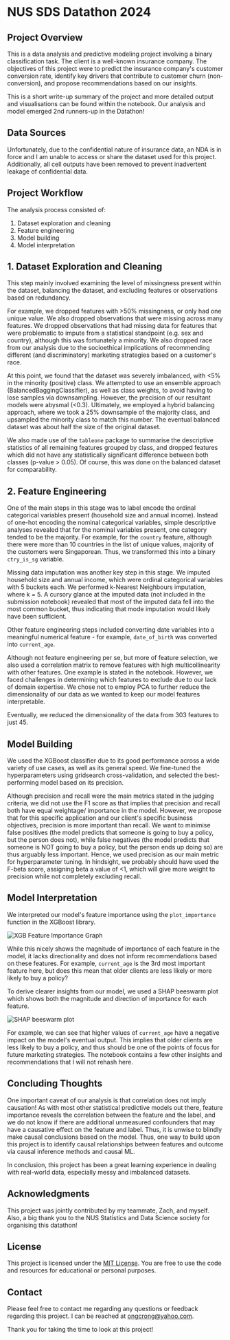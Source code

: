# NUS SDS Datathon 2024 

## Project Overview
This is a data analysis and predictive modeling project involving a binary classification task. The client is a well-known insurance company. The objectives of this project were to predict the insurance company's customer conversion rate, identify key drivers that contribute to customer churn (non-conversion), and propose recommendations based on our insights.

This is a short write-up summary of the project and more detailed output and visualisations can be found within the notebook. Our analysis and model emerged 2nd runners-up in the Datathon!

## Data Sources
Unfortunately, due to the confidential nature of insurance data, an NDA is in force and I am unable to access or share the dataset used for this project. Additionally, all cell outputs have been removed to prevent inadvertent leakage of confidential data.

## Project Workflow
The analysis process consisted of:
1. Dataset exploration and cleaning
2. Feature engineering
3. Model building
4. Model interpretation

## 1. Dataset Exploration and Cleaning
This step mainly involved examining the level of missingness present within the dataset, balancing the dataset, and excluding features or observations based on redundancy. 

For example, we dropped features with >50% missingness, or only had one unique value. We also dropped observations that were missing across many features. We dropped observations that had missing data for features that were problematic to impute from a statistical standpoint (e.g. sex and country), although this was fortunately a minority. We also dropped race from our analysis due to the socioethical implications of recommending different (and discriminatory) marketing strategies based on a customer's race.

At this point, we found that the dataset was severely imbalanced, with <5% in the minority (positive) class. We attempted to use an ensemble approach (BalancedBaggingClassifier), as well as class weights, to avoid having to lose samples via downsampling. However, the precision of our resultant models were abysmal (<0.3). Ultimately, we employed a hybrid balancing approach, where we took a 25% downsample of the majority class, and upsampled the minority class to match this number. The eventual balanced dataset was about half the size of the original dataset. 

We also made use of the `tableone` package to summarise the descriptive statistics of all remaining features grouped by class, and dropped features which did not have any statistically significant difference between both classes (p-value > 0.05). Of course, this was done on the balanced dataset for comparability.

## 2. Feature Engineering
One of the main steps in this stage was to label encode the ordinal categorical variables present (household size and annual income). Instead of one-hot encoding the nominal categorical variables, simple descriptive analyses revealed that for the nominal variables present, one category tended to be the majority. For example, for the `country` feature, although there were more than 10 countries in the list of unique values, majority of the customers were Singaporean. Thus, we transformed this into a binary `ctry_is_sg` variable. 

Missing data imputation was another key step in this stage. We imputed household size and annual income, which were ordinal categorical variables with 5 buckets each. We performed k-Nearest Neighbours imputation, where k = 5. A cursory glance at the imputed data (not included in the submission notebook) revealed that most of the imputed data fell into the most common bucket, thus indicating that mode imputation would likely have been sufficient.

Other feature engineering steps included converting date variables into a meaningful numerical feature - for example, `date_of_birth` was converted into `current_age`. 

Although not feature engineering per se, but more of feature selection, we also used a correlation matrix to remove features with high multicollinearity with other features. One example is stated in the notebook. However, we faced challenges in determining which features to exclude due to our lack of domain expertise. We chose not to employ PCA to further reduce the dimensionality of our data as we wanted to keep our model features interpretable.

Eventually, we reduced the dimensionality of the data from 303 features to just 45. 

## Model Building
We used the XGBoost classifier due to its good performance across a wide variety of use cases, as well as its general speed. We fine-tuned the hyperparameters using gridsearch cross-validation, and selected the best-performing model based on its precision. 

Although precision and recall were the main metrics stated in the judging criteria, we did not use the F1 score as that implies that precision and recall both have equal weightage/ importance in the model. However, we propose that for this specific application and our client's specific business objectives, precision is more important than recall. We want to minimise false positives (the model predicts that someone is going to buy a policy, but the person does not), while false negatives (the model predicts that someone is NOT going to buy a policy, but the person ends up doing so) are thus arguably less important. Hence, we used precision as our main metric for hyperparameter tuning. In hindsight, we probably should have used the F-beta score, assigning beta a value of <1, which will give more weight to precision while not completely excluding recall.

## Model Interpretation
We interpreted our model's feature importance using the `plot_importance` function in the XGBoost library. 

![XGB Feature Importance Graph](./Images/XGB_Feature_Importance_Graph.png)

While this nicely shows the magnitude of importance of each feature in the model, it lacks directionality and does not inform recommendations based on these features. For example, `current_age` is the 3rd most important feature here, but does this mean that older clients are less likely or more likely to buy a policy? 

To derive clearer insights from our model, we used a SHAP beeswarm plot which shows both the magnitude and direction of importance for each feature. 

![SHAP beeswarm plot](./Images/SHAP_beeswarm_plot.png)

For example, we can see that higher values of `current_age` have a negative impact on the model's eventual output. This implies that older clients are less likely to buy a policy, and thus should be one of the points of focus for future marketing strategies. The notebook contains a few other insights and recommendations that I will not rehash here. 

## Concluding Thoughts

One important caveat of our analysis is that correlation does not imply causation! As with most other statistical predictive models out there, feature importance reveals the correlation between the feature and the label, and we do not know if there are additional unmeasured confounders that may have a causative effect on the feature and label. Thus, it is unwise to blindly make causal conclusions based on the model. Thus, one way to build upon this project is to identify causal relationships between features and outcome via causal inference methods and causal ML.

In conclusion, this project has been a great learning experience in dealing with real-world data, especially messy and imbalanced datasets. 

## Acknowledgments 
This project was jointly contributed by my teammate, Zach, and myself. Also, a big thank you to the NUS Statistics and Data Science society for organising this datathon!

## License
This project is licensed under the [MIT License](LICENSE.md). You are free to use the code and resources for educational or personal purposes.

## Contact
Please feel free to contact me regarding any questions or feedback regarding this project. I can be reached at ongcrong@yahoo.com. 

Thank you for taking the time to look at this project!
